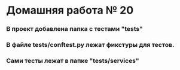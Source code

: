 # Домашняя работа № 20
### В проект добавлена папка с тестами "tests"
### В файле tests/conftest.py лежат фикстуры для тестов.
### Сами тесты лежат в папке "tests/services"